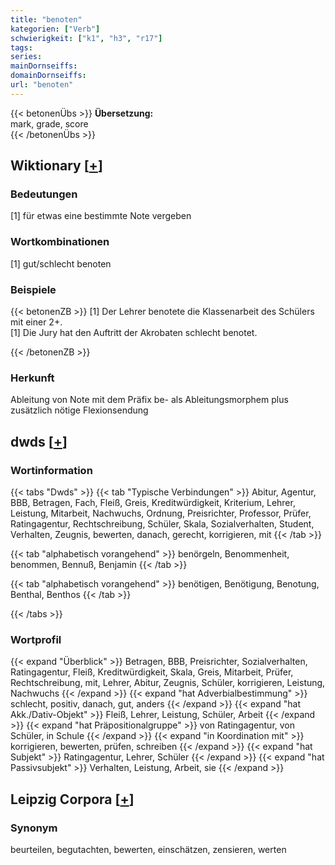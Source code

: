 ```yaml
---
title: "benoten"
kategorien: ["Verb"]
schwierigkeit: ["k1", "h3", "r17"]
tags:
series:
mainDornseiffs:
domainDornseiffs:
url: "benoten"
---
```


{{< betonenÜbs >}}
**Übersetzung:**  
mark, grade, score  
{{< /betonenÜbs >}}

## Wiktionary [[+](https://de.wiktionary.org/wiki/benoten)]

### Bedeutungen
[1] für etwas eine bestimmte Note vergeben  

### Wortkombinationen
[1] gut/schlecht benoten  

### Beispiele
{{< betonenZB >}}
[1] Der Lehrer benotete die Klassenarbeit des Schülers mit einer 2+.  
[1] Die Jury hat den Auftritt der Akrobaten schlecht benotet.  

{{< /betonenZB >}}
### Herkunft
Ableitung von Note mit dem Präfix be- als Ableitungsmorphem plus zusätzlich nötige Flexionsendung  



## dwds [[+](https://www.dwds.de/wb/benoten)]

### Wortinformation
{{< tabs "Dwds" >}}
{{< tab "Typische Verbindungen" >}}
Abitur, Agentur, BBB, Betragen, Fach, Fleiß, Greis, Kreditwürdigkeit, Kriterium, Lehrer, Leistung, Mitarbeit, Nachwuchs, Ordnung, Preisrichter, Professor, Prüfer, Ratingagentur, Rechtschreibung, Schüler, Skala, Sozialverhalten, Student, Verhalten, Zeugnis, bewerten, danach, gerecht, korrigieren, mit
{{< /tab >}}

{{< tab "alphabetisch vorangehend" >}}
benörgeln, Benommenheit, benommen, Bennuß, Benjamin
{{< /tab >}}

{{< tab "alphabetisch vorangehend" >}}
benötigen, Benötigung, Benotung, Benthal, Benthos
{{< /tab >}}

{{< /tabs >}}

### Wortprofil
{{< expand "Überblick" >}} Betragen, BBB, Preisrichter, Sozialverhalten, Ratingagentur, Fleiß, Kreditwürdigkeit, Skala, Greis, Mitarbeit, Prüfer, Rechtschreibung, mit, Lehrer, Abitur, Zeugnis, Schüler, korrigieren, Leistung, Nachwuchs {{< /expand >}}
{{< expand "hat Adverbialbestimmung" >}} schlecht, positiv, danach, gut, anders {{< /expand >}}
{{< expand "hat Akk./Dativ-Objekt" >}} Fleiß, Lehrer, Leistung, Schüler, Arbeit {{< /expand >}}
{{< expand "hat Präpositionalgruppe" >}} von Ratingagentur, von Schüler, in Schule {{< /expand >}}
{{< expand "in Koordination mit" >}} korrigieren, bewerten, prüfen, schreiben {{< /expand >}}
{{< expand "hat Subjekt" >}} Ratingagentur, Lehrer, Schüler {{< /expand >}}
{{< expand "hat Passivsubjekt" >}} Verhalten, Leistung, Arbeit, sie {{< /expand >}}

## Leipzig Corpora [[+](https://corpora.uni-leipzig.de/en/res?word=benoten&corpusId=deu_newscrawl-public_2018)]


### Synonym
beurteilen, begutachten, bewerten, einschätzen, zensieren, werten

